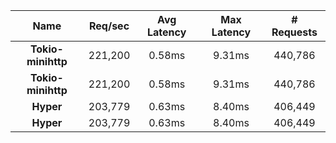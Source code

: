 |   **Name**   |   Req/sec   | Avg Latency | Max Latency |  # Requests |
|:------------:|:-----------:|:-----------:|:-----------:|:-----------:|
|**Tokio-minihttp** |221,200|0.58ms|9.31ms|440,786|
|**Tokio-minihttp** |221,200|0.58ms|9.31ms|440,786|
|**Hyper** |203,779|0.63ms|8.40ms|406,449|
|**Hyper** |203,779|0.63ms|8.40ms|406,449|
